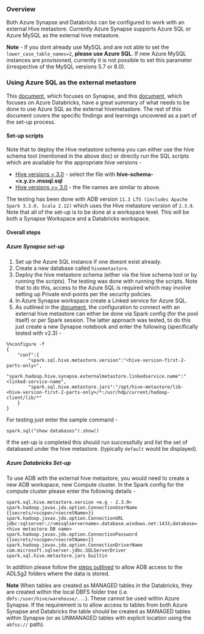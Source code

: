 ### Overview
Both Azure Synapse and Databricks can be configured to work with an external Hive metastore. Currently Azure Synapse supports Azure SQL or Azure MySQL as the external hive metastore. 

**Note** - If you dont already use MySQL and are not able to set the `lower_case_table_names=2`, **please use Azure SQL**. If new Azure MySQL instances are provisioned, currently it is not possible to set this parameter (irrespective of the MySQL versions 5.7 or 8.0).

### Using Azure SQL as the external metastore
This [document](https://learn.microsoft.com/en-us/azure/synapse-analytics/spark/apache-spark-external-metastore), which focuses on Synapse, and this [document](https://learn.microsoft.com/en-us/azure/databricks/data/metastores/external-hive-metastore), which focuses on Azure Databricks, have a great summary of what needs to be done to use Azure SQL as the external hivemetastore.
The rest of this document covers the specific findings and learnings uncovered as a part of the set-up process.

#### Set-up scripts
Note that to deploy the Hive metastore schema you can either use the hive schema tool (mentioned in the above doc) or directly run the SQL scripts which are available for the appropriate hive versions - 
* [Hive versions < 3.0](https://github.com/apache/hive/tree/master/metastore/scripts/upgrade/mssql) - select the file with **hive-schema-<x.y.z>.mssql.sql**
* [Hive versions >= 3.0](https://github.com/apache/hive/tree/master/standalone-metastore/metastore-server/src/main/sql/mssql) - the file names are similar to above.

The testing has been done with ADB version `11.3 LTS (includes Apache Spark 3.3.0, Scala 2.12)` which uses the Hive metastore version of `2.3.9`.
Note that all of the set-up is to be done at a workspace level. This will be both a Synapse Workspace and a Databricks workspace.

#### Overall steps
##### Azure Synapse set-up
1. Set up the Azure SQL instance if one doesnt exist already.
2. Create a new database called `hivemetastore`.
3. Deploy the hive metastore schema (either via the hive schema tool or by running the scripts). The testing was done with running the scripts. Note that to do this, access to the Azure SQL is required which may involve setting up Private end-points per the security policies.
4. In Azure Synapse workspace create a Linked service for Azure SQL. 
5. As outlined in the [document](https://learn.microsoft.com/en-us/azure/databricks/data/metastores/external-hive-metastore), the configuration to connect with an external hive metastore can either be done via Spark config (for the pool itself) or per Spark session. The latter approach was tested, to do this just create a new Synapse notebook and enter the following (specifically tested with v2.3) -

```
%%configure -f
{
    "conf":{
        "spark.sql.hive.metastore.version":"<hive-version-first-2-parts-only>",
        "spark.hadoop.hive.synapse.externalmetastore.linkedservice.name":"<linked-service-name",
        "spark.sql.hive.metastore.jars":"/opt/hive-metastore/lib-<hive-version-first-2-parts-only>/*:/usr/hdp/current/hadoop-client/lib/*"
    }
}
```
For testing just enter the sample command -
```
spark.sql("show databases").show()
```
If the set-up is completed this should run successfully and list the set of databased under the hive metastore. (typically `default` would be displayed).

##### Azure Databricks Set-up
To use ADB with the external hive metastore, you would need to create a new ADB workspace, new Compute cluster. In the Spark config for the compute cluster please enter the following details -

```
spark.sql.hive.metastore.version <e.g - 2.3.9>
spark.hadoop.javax.jdo.option.ConnectionUserName {{secrets/<scope>/<secretName>}}
spark.hadoop.javax.jdo.option.ConnectionURL jdbc:sqlserver://<mssqlservername>.database.windows.net:1433;database=<hive metastore DB name>
spark.hadoop.javax.jdo.option.ConnectionPassword {{secrets/<scope>/<secretName>}}
spark.hadoop.javax.jdo.option.ConnectionDriverName com.microsoft.sqlserver.jdbc.SQLServerDriver
spark.sql.hive.metastore.jars builtin
```
In addition please follow the [steps outlined](https://github.com/venkyvb/ADLSg2WithDatabricks/blob/main/AzureStorageAccessTest.ipynb) to allow ADB access to the ADLSg2 folders where the data is stored.

**Note**
When tables are created as MANAGED tables in the Databricks, they are created within the local DBFS folder tree (i.e. `dbfs:/user/hive/warehouse/...`). These cannot be used within Azure Synapse. If the requirement is to allow access to tables from both Azure Synapse and Databricks the table should be created as MANAGED tables within Synapse (or as UNMANAGED tables with explicit location using the `abfss://` path).
